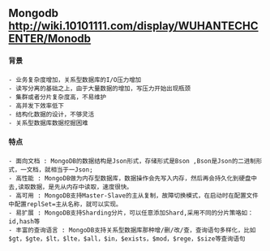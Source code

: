 ## Mongodb http://wiki.10101111.com/display/WUHANTECHCENTER/Monodb
#### 背景
    - 业务复杂度增加，关系型数据库的I/O压力增加
    - 读写分离的基础之上，由于大量数据的增加，写压力开始出现瓶颈
    - 集群或者分片复杂度高，不易维护
    - 高并发下效率低下
    - 结构化数据的设计，不够灵活
    - 关系型数据库数据挖掘困难
#### 特点
    - 面向文档 : MongoDB的数据结构是Json形式，存储形式是Bson ,Bson是Json的二进制形式，一文档，就相当于一Json;
    - 高性能 : MongoDB做为内存型数据库，数据操作会先写入内存，然后再会持久化到硬盘中去,读取数据，是先从内存中读取，速度很快。
    - 高可用 : MongoDB支持Master-Slave的主从复制，故障切换模式，在启动时在配置文件中配置replSet=主从名称，就可以实现。
    - 易扩展 : MongoDB支持Sharding分片，可以任意添加Shard,采用不同的分片策咯如：id,hash等
    - 丰富的查询语言 : MongoDB支持关系型数据库那种增/删/改/查，查询语句多样化，比如$gt，$gte，$lt，$lte，$all，$in，$exists，$mod，$rege，$size等查询语句